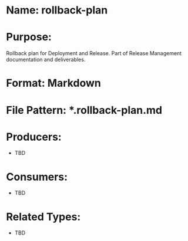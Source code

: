 # Name: rollback-plan

# Purpose:
Rollback plan for Deployment and Release. Part of Release Management documentation and deliverables.

# Format: Markdown

# File Pattern: *.rollback-plan.md

# Producers:
- TBD

# Consumers:
- TBD

# Related Types:
- TBD
